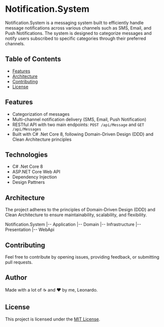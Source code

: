 # Notification.System

Notification.System is a messaging system built to efficiently handle message notifications across various channels such as SMS, Email, and Push Notifications. 
The system is designed to categorize messages and notify users subscribed to specific categories through their preferred channels.

## Table of Contents
- [Features](#features)
- [Architecture](#architecture)
- [Contributing](#contributing)
- [License](#license)

## Features
- Categorization of messages
- Multi-channel notification delivery (SMS, Email, Push Notification)
- RESTful API with two main endpoints: `POST /api/Message` and `GET /api/Messages`
- Built with C# .Net Core 8, following Domain-Driven Design (DDD) and Clean Architecture principles

## Technologies
- C# .Net Core 8
- ASP.NET Core Web API
- Dependency Injection
- Design Pattners

## Architecture
The project adheres to the principles of Domain-Driven Design (DDD) and Clean Architecture to ensure maintainability, scalability, and flexibility.


Notification.System
|-- Application
|-- Domain
|-- Infrastructure
|-- Presentation
|-- WebApi 

## Contributing
Feel free to contribute by opening issues, providing feedback, or submitting pull requests.

## Author
Made with a lot of ☕ and ❤ by me, Leonardo.

## License
This project is licensed under the [MIT License](LICENSE).
